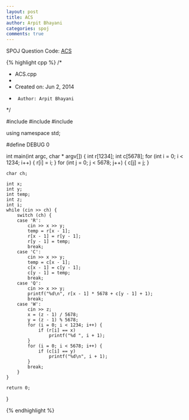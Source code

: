 ```yaml
---
layout: post
title: ACS
author: Arpit Bhayani
categories: spoj
comments: true
---
```


SPOJ Question Code: [ACS](http://www.spoj.com/problems/ACS/)

{% highlight cpp %}
/*
 * ACS.cpp
 *
 *  Created on: Jun 2, 2014
 *      Author: Arpit Bhayani
 */

#include <cstdio>
#include <cstdlib>
#include <iostream>

using namespace std;

#define DEBUG 0

int main(int argc, char * argv[]) {
	int r[1234];
	int c[5678];
	for (int i = 0; i < 1234; i++) {
		r[i] = i;
	}
	for (int j = 0; j < 5678; j++) {
		c[j] = j;
	}

	char ch;

	int x;
	int y;
	int temp;
	int z;
	int i;
	while (cin >> ch) {
		switch (ch) {
		case 'R':
			cin >> x >> y;
			temp = r[x - 1];
			r[x - 1] = r[y - 1];
			r[y - 1] = temp;
			break;
		case 'C':
			cin >> x >> y;
			temp = c[x - 1];
			c[x - 1] = c[y - 1];
			c[y - 1] = temp;
			break;
		case 'Q':
			cin >> x >> y;
			printf("%d\n", r[x - 1] * 5678 + c[y - 1] + 1);
			break;
		case 'W':
			cin >> z;
			x = (z - 1) / 5678;
			y = (z - 1) % 5678;
			for (i = 0; i < 1234; i++) {
				if (r[i] == x)
					printf("%d ", i + 1);
			}
			for (i = 0; i < 5678; i++) {
				if (c[i] == y)
					printf("%d\n", i + 1);
			}
			break;
		}
	}

	return 0;
}

{% endhighlight %}